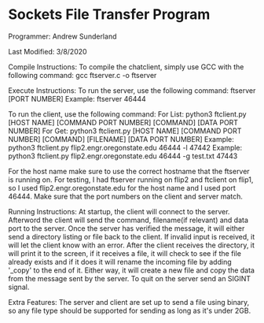 # Sockets File Transfer Program
Programmer: Andrew Sunderland

Last Modified: 3/8/2020


Compile Instructions:
To compile the chatclient, simply use GCC with the following command:
gcc ftserver.c -o ftserver


Execute Instructions:
To run the server, use the following command:
ftserver [PORT NUMBER]
Example: ftserver 46444

To run the client, use the following command:
For List:
python3 ftclient.py [HOST NAME] [COMMAND PORT NUMBER] [COMMAND] [DATA PORT NUMBER]
For Get:
python3 ftclient.py [HOST NAME] [COMMAND PORT NUMBER] [COMMAND] [FILENAME] [DATA PORT NUMBER]
Example: python3 ftclient.py flip2.engr.oregonstate.edu 46444 -l 47442
Example: python3 ftclient.py flip2.engr.oregonstate.edu 46444 -g test.txt 47443

For the host name make sure to use the correct hostname that the ftserver is running on.  For testing, I had ftserver running on flip2 and ftclient on flip1, so I used flip2.engr.oregonstate.edu for the host name and I used port 46444.  Make sure that the port numbers on the client and server match.


Running Instructions:
At startup, the client will connect to the server.  Afterword the client will send the command, filename(if relevant) and data port to the server.  Once the server has verified the message, it will either send a directory listing or file back to the client.  If invalid input is received, it will let the client know with an error.  After the client receives the directory, it will print it to the screen, if it receives a file, it will check to see if the file already exists and if it does it will rename the incoming file by adding '_copy' to the end of it.  Either way, it will create a new file and copy the data from the message sent by the server.
To quit on the server send an SIGINT signal.

Extra Features:
The server and client are set up to send a file using binary, so any file type should be supported for sending as long as it's under 2GB.

